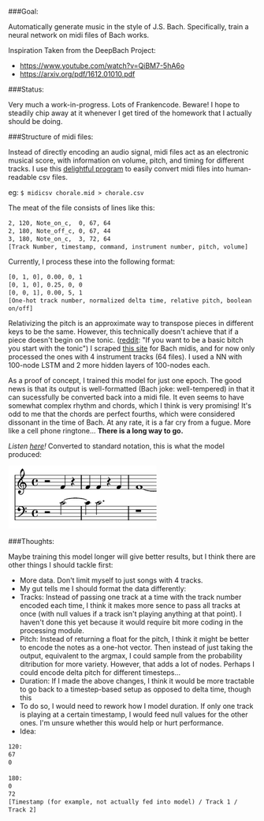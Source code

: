 ###Goal:

Automatically generate music in the style of J.S. Bach. Specifically, train a neural network on midi files of Bach works.

Inspiration Taken from the DeepBach Project:
- https://www.youtube.com/watch?v=QiBM7-5hA6o
- https://arxiv.org/pdf/1612.01010.pdf

###Status:

Very much a work-in-progress. Lots of Frankencode. Beware!
I hope to steadily chip away at it whenever I get tired of the homework that I actually should be doing.

###Structure of midi files:

Instead of directly encoding an audio signal, midi files act as an electronic musical score, with information on volume, pitch, and timing for different tracks. I use this [delightful program](http://www.fourmilab.ch/webtools/midicsv/) to easily convert midi files into human-readable csv files. 

eg: `$ midicsv chorale.mid > chorale.csv`

The meat of the file consists of lines like this:

```
2, 120, Note_on_c,  0, 67, 64
2, 180, Note_off_c, 0, 67, 44
3, 180, Note_on_c,  3, 72, 64
[Track Number, timestamp, command, instrument number, pitch, volume]
```

Currently, I process these into the following format:

```
[0, 1, 0], 0.00, 0, 1
[0, 1, 0], 0.25, 0, 0
[0, 0, 1], 0.00, 5, 1
[One-hot track number, normalized delta time, relative pitch, boolean on/off]
```

Relativizing the pitch is an approximate way to transpose pieces in different keys to be the same. However, this technically doesn't achieve that if a piece doesn't begin on the tonic. ([reddit](https://www.reddit.com/r/musictheory/comments/2pv3a7/why_arent_everyone_starting_songs_with_tonics/): "If you want to be a basic bitch you start with the tonic") 
I scraped [this site](http://www.bachcentral.com/midiindexcomplete.html) for Bach midis, and for now only processed the ones with 4 instrument tracks (64 files). I used a NN with 100-node LSTM and 2 more hidden layers of 100-nodes each.

As a proof of concept, I trained this model for just one epoch. The good news is that its output is well-formatted (Bach joke: well-tempered) in that it can sucessfully be converted back into a midi file. It even seems to have somewhat complex rhythm and chords, which I think is very promising! It's odd to me that the chords are perfect fourths, which were considered dissonant in the time of Bach. At any rate, it is a far cry from a fugue. More like a cell phone ringtone... **There is a long way to go.**

*Listen [here](https://soundcloud.com/user-758753778/1epoch)!* Converted to standard notation, this is what the model produced:

![My image](https://github.com/anbrjohn/Misc/blob/master/ShallowBach/1epoch.png)

###Thoughts:

Maybe training this model longer will give better results, but I think there are other things I should tackle first:
- More data. Don't limit myself to just songs with 4 tracks.
- My gut tells me I should format the data differently:
- Tracks: Instead of passing one track at a time with the track number encoded each time, I think it makes more sence to pass all tracks at once (with null values if a track isn't playing anything at that point). I haven't done this yet because it would require bit more coding in the processing module.
- Pitch: Instead of returning a float for the pitch, I think it might be better to encode the notes as a one-hot vector. Then instead of just taking the output, equivalent to the argmax, I could sample from the probability ditribution for more variety. However, that adds a lot of nodes. Perhaps I could encode delta pitch for different timesteps...
- Duration: If I made the above changes, I think it would be more tractable to go back to a timestep-based setup as opposed to delta time, though this 
- To do so, I would need to rework how I model duration. If only one track is playing at a certain timestamp, I would feed null values for the other ones. I'm unsure whether this would help or hurt performance.
- Idea:

```
120:
67
0

180:
0
72
[Timestamp (for example, not actually fed into model) / Track 1 / Track 2]
```
